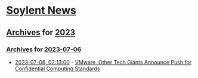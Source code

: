# [Soylent News](../../../README.md)

## [Archives](../../index.md) for [2023](../index.md)

### [Archives](../../index.md) for [2023-07-06](index.md)

* [2023-07-06, 02:13:00](https://soylentnews.org/article.pl?sid=23/07/04/1925202&from=rss) - [VMware, Other Tech Giants Announce Push for Confidential Computing Standards](https://soylentnews.org/article.pl?sid=23/07/04/1925202&from=rss)
